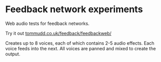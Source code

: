 # Feedback network experiments
Web audio tests for feedback networks.

Try it out [tommudd.co.uk/feedback/feedbackweb/](https://tommudd.co.uk/feedback/feedbackweb/)

Creates up to 8 voices, each of which contains 2-5 audio effects.
Each voice feeds into the next. All voices are panned and mixed to create the output.
